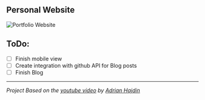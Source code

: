 ## Personal Website

![Portfolio Website](https://prnt.sc/5hWye51_s5Wq)

## ToDo:

- [ ] Finish mobile view
- [ ] Create integration with github API for Blog posts
- [ ] Finish Blog

---

_Project Based on the [youtube video](https://www.youtube.com/watch?v=OPaLnMw2i_0) by [Adrian Hajdin](https://github.com/adrianhajdin)_
